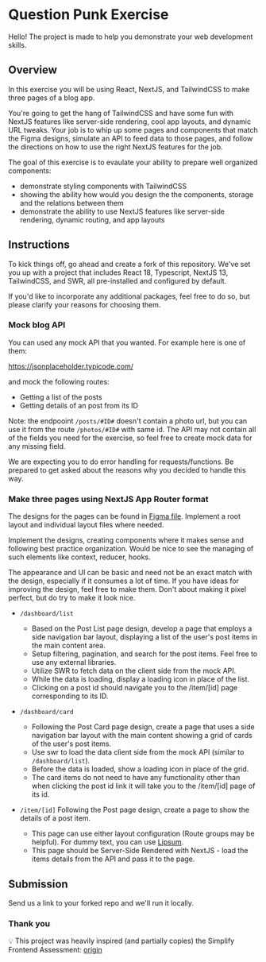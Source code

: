 # Question Punk Exercise

Hello!
The project is made to help you demonstrate your web development skills.

## Overview

In this exercise you will be using React, NextJS, and TailwindCSS to make three pages of a blog app.

You're going to get the hang of TailwindCSS and have some fun with NextJS features like server-side rendering, cool app layouts, and dynamic URL tweaks. Your job is to whip up some pages and components that match the Figma designs, simulate an API to feed data to those pages, and follow the directions on how to use the right NextJS features for the job.

The goal of this exercise is to evaulate your ability to prepare well organized components:

- demonstrate styling components with TailwindCSS
- showing the ability how would you design the the components, storage and the relations between them
- demonstrate the ability to use NextJS features like server-side rendering, dynamic routing, and app layouts

## Instructions

To kick things off, go ahead and create a fork of this repository. We've set you up with a project that includes React 18, Typescript, NextJS 13, TailwindCSS, and SWR, all pre-installed and configured by default.

If you'd like to incorporate any additional packages, feel free to do so, but please clarify your reasons for choosing them.

### Mock blog API

You can used any mock API that you wanted. For example here is one of them:

https://jsonplaceholder.typicode.com/

and mock the following routes:

- Getting a list of the posts
- Getting details of an post from its ID

Note: the endpooint `/posts/#ID#` doesn't contain a photo url, but you can use it from the route `/photos/#ID#` with same id. The API may not contain all of the fields you need for the exercise, so feel free to create mock data for any missing field.

We are expecting you to do error handling for requests/functions. Be prepared to get asked about the reasons why you decided to handle this way.

### Make three pages using NextJS App Router format

The designs for the pages can be found in [Figma file](https://www.figma.com/file/1oS4R4LrkXxDfkS6unNYL6/Untitled).
Implement a root layout and individual layout files where needed.

Implement the designs, creating components where it makes sense and following best practice organization. Would be nice to see the managing of such elements like context, reducer, hooks.

The appearance and UI  can be basic and need not be an exact match with the design, especially if it consumes a lot of time. If you have ideas for improving the design, feel free to make them. Don't about making it pixel perfect, but do try to make it look nice.

- `/dashboard/list`
  - Based on the Post List page design, develop a page that employs a side navigation bar layout, displaying a list of the user's post items in the main content area. 
  - Setup filtering,  pagination, and search  for the post items. Feel free to use any external libraries.  
  - Utilize SWR to fetch data on the client side from the mock API. 
  - While the data is loading, display a loading icon in place of the list.
  - Clicking on a post id should navigate you to the /item/[id] page corresponding to its ID. 
  

- `/dashboard/card`
  - Following the Post Card page design, create a page that uses a side navigation bar layout with the main content showing a grid of cards of the user's post items.
  - Use swr to load the data client side from the mock API (similar to `/dashboard/list`). 
  - Before the data is loaded, show a loading icon in place of the grid.
  - The card items do not need to have any functionality other than when clicking the post id link it will take you to the /item/[id] page of its id.

- `/item/[id]`
  Following the Post page design, create a page to show the details of a post item.
  - This page can use either layout configuration (Route groups may be helpful). For dummy text, you can use [Lipsum](https://www.lipsum.com/).
  - This page should be Server-Side Rendered with NextJS - load the items details from the API and pass it to the page.

## Submission
Send us a link to your forked repo and we'll run it locally.

### Thank you

💡 This project was heavily inspired (and partially copies) the Simplify Frontend Assessment: [origin](https://github.com/SimplifyJobs/frontend-assessment)
